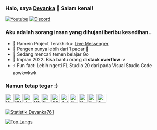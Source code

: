 ### Halo, saya [Devanka][youtube] 👋 Salam kenal! 

[![Youtube](https://img.shields.io/youtube/channel/views/UC6DRs2WBcTosEKqLUbgu5xA?color=%23ff0000&label=My%20Youtube&logo=youtube&logoColor=%23ffffff&style=for-the-badge)](https://www.youtube.com/c/RG761)
[![Discord](https://img.shields.io/discord/911021490269466654?color=purple&label=my%20discord&logo=discord&logoColor=white&style=for-the-badge)](https://discord.gg/J6bFvegZ7Q)

### Aku adalah sorang insan yang dihujani beribu kesedihan..
- 🔭 Ramein Project Terakhirku: [Live Messenger][app]
- 🌱 Pengen punya lebih dari 1 pacar 🤣
- 👯 Sedang mencari temen belajar Go
- 🥅 Impian 2022: Bisa bantu orang di <b>stack overflow</b> :v
- ⚡ Fun fact: Lebih ngerti FL Studio 20 dari pada Visual Studio Code aowkwkwk

### Namun tetap tegar :)
<img align="left" alt="Visual Studio Code" width="26px" src="https://cdn.iconscout.com/icon/free/png-256/visual-studio-code-3251603-2724650.png"/>
<img align="left" alt="PHP" width="26px" src="https://cdn.iconscout.com/icon/free/png-256/php-99-1175127.png"/>
<img align="left" alt="JavaScript" width="26px" src="https://cdn.iconscout.com/icon/free/png-256/javascript-2752148-2284965.png" />
<img align="left" alt="HTML5" width="26px" src="https://cdn.iconscout.com/icon/free/png-256/html5-40-1175193.png" />
<img align="left" alt="Sass" width="26px" src="https://cdn.iconscout.com/icon/free/png-256/sass-226054.png" />
<img align="left" alt="CSS3" width="26px" src="https://cdn.iconscout.com/icon/free/png-256/css3-11-1175239.png" />
<img align="left" alt="Python" width="26px" src="https://cdn.iconscout.com/icon/free/png-256/python-2-226051.png" />
<img align="left" alt="Firebase" width="26px" src="https://cdn.iconscout.com/icon/free/png-256/firebase-1-282796.png" />
<img align="left" alt="React" width="26px" src="https://cdn.iconscout.com/icon/free/png-256/react-3-1175109.png" />
<img align="left" alt="Node.js" width="26px" src="https://cdn.iconscout.com/icon/free/png-256/node-dot-js-3628953-3030178.png" />
<img align="left" alt="Terminal" width="26px" src="https://cdn.iconscout.com/icon/free/png-256/terminal-19-458204.png" />

<br/>
<br/>

[![Statistik Devanka761](https://github-readme-stats.vercel.app/api?username=devanka761&theme=github_dark&hide=contribs,commits&show_icons=true&custom_title=Statistik%20Devanka)](https://github.com/devanka761)

[![Top Langs](https://github-readme-stats.vercel.app/api/top-langs/?username=devanka761&theme=github_dark&exclude_repo=font-awesome-pro&custom_title=Bahasa%20Yang%20Sering%20Digunakan)](https://github.com/devanka761)

[app]: https://dvnkz-messenger.netlify.app/
[youtube]: https://www.youtube.com/c/RG761
